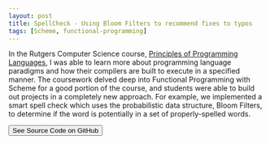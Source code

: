 ```yaml
---
layout: post
title: SpellCheck - Using Bloom Filters to recommend fixes to typos
tags: [Scheme, functional-programming]
---
```


In the Rutgers Computer Science course, [Principles of Programming Languages](https://www.cs.rutgers.edu/courses/principles-of-programming-languages), I was able to learn more about programming language paradigms and how their compilers are built to execute in a specified manner. The coursework delved deep into Functional Programming with Scheme for a good portion of the course, and students were able to build out projects in a completely new approach. For example, we implemented a smart spell check which uses the probabilistic data structure, Bloom Filters, to determine if the word is potentially in a set of properly-spelled words. 


<a href="https://github.com/avijeets/SpellCheckInfrastructure"><button class='c-btn c-btn--full'>See Source Code on GitHub</button></a>
